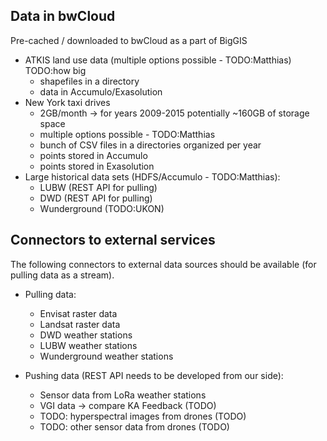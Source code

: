 ## Data in bwCloud

Pre-cached / downloaded to bwCloud as a part of BigGIS

- ATKIS land use data (multiple options possible - TODO:Matthias) TODO:how big
  - shapefiles in a directory
  - data in Accumulo/Exasolution
- New York taxi drives
  - 2GB/month -> for years 2009-2015 potentially ~160GB of storage space
  - multiple options possible - TODO:Matthias
  - bunch of CSV files in a directories organized per year
  - points stored in Accumulo
  - points stored in Exasolution
- Large historical data sets (HDFS/Accumulo - TODO:Matthias):
  - LUBW (REST API for pulling)
  - DWD (REST API for pulling)
  - Wunderground (TODO:UKON)

## Connectors to external services
The following connectors to external data sources should be available (for pulling data as a stream).

- Pulling data:
  - Envisat raster data
  - Landsat raster data
  - DWD weather stations
  - LUBW weather stations
  - Wunderground weather stations

- Pushing data (REST API needs to be developed from our side):
  - Sensor data from LoRa weather stations
  - VGI data -> compare KA Feedback (TODO)
  - TODO: hyperspectral images from drones (TODO)
  - TODO: other sensor data from drones (TODO)